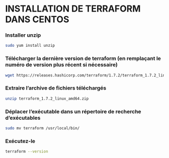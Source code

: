 # INSTALLATION DE TERRAFORM DANS CENTOS

### Installer unzip
```bash
sudo yum install unzip
```

### Télécharger la dernière version de terraform (en remplaçant le numéro de version plus récent si nécessaire)
```bash
wget https://releases.hashicorp.com/terraform/1.7.2/terraform_1.7.2_linux_amd64.zip
```

### Extraire l’archive de fichiers téléchargés
```bash
unzip terraform_1.7.2_linux_amd64.zip
```

### Déplacer l’exécutable dans un répertoire de recherche d’exécutables
```bash
sudo mv terraform /usr/local/bin/
```

### Exécutez-le
```bash
terraform --version 
```